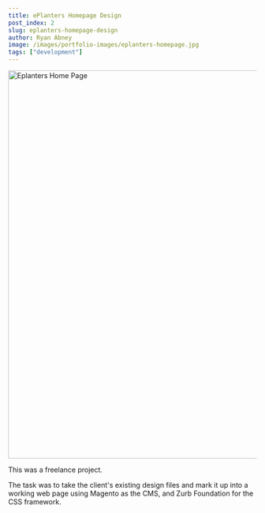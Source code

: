 ```yaml
---
title: ePlanters Homepage Design
post_index: 2
slug: eplanters-homepage-design
author: Ryan Abney
image: /images/portfolio-images/eplanters-homepage.jpg
tags: ["development"]
---
```


<img src="/images/portfolio-images/eplanters-homepage.jpg" alt="Eplanters Home Page" width="1180" height="787" />

This was a freelance project.

The task was to take the client's existing design files and mark it up into a working web page using Magento as the CMS, and Zurb Foundation for the CSS framework.
